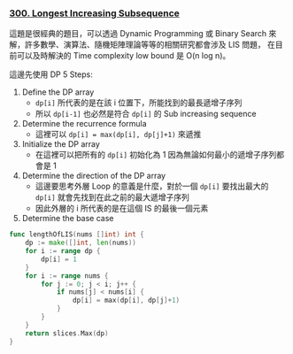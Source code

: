 ### [300. Longest Increasing Subsequence]

這題是很經典的題目，可以透過 Dynamic Programming 或 Binary Search 來解，許多數學、演算法、隨機矩陣理論等等的相關研究都會涉及 LIS 問題，
在目前可以及時解決的 Time complexity low bound 是 O(n log n)。

這邊先使用 DP 5 Steps:
1.  Define the DP array
    -   `dp[i]` 所代表的是在該 i 位置下，所能找到的最長遞增子序列
    -   所以 `dp[i-1]` 也必然是符合 `dp[i]` 的 Sub increasing sequence
2.  Determine the recurrence formula
    -   這裡可以 `dp[i] = max(dp[i], dp[j]+1)` 來遞推
3.  Initialize the DP array
    -   在這裡可以把所有的 `dp[i]` 初始化為 1 因為無論如何最小的遞增子序列都會是 1
4.  Determine the direction of the DP array
    -   這邊要思考外層 Loop 的意義是什麼，對於一個 `dp[i]` 要找出最大的 `dp[i]` 就會先找到在此之前的最大遞增子序列
    -   因此外層的 i 所代表的是在這個 IS 的最後一個元素
5.  Determine the base case

```go
func lengthOfLIS(nums []int) int {
    dp := make([]int, len(nums))
    for i := range dp {
        dp[i] = 1
    }
    for i := range nums {
        for j := 0; j < i; j++ {
            if nums[j] < nums[i] {
                dp[i] = max(dp[i], dp[j]+1)
            }
        }
    }
    return slices.Max(dp)
}
```

[300. Longest Increasing Subsequence]: https://leetcode.com/problems/longest-increasing-subsequence